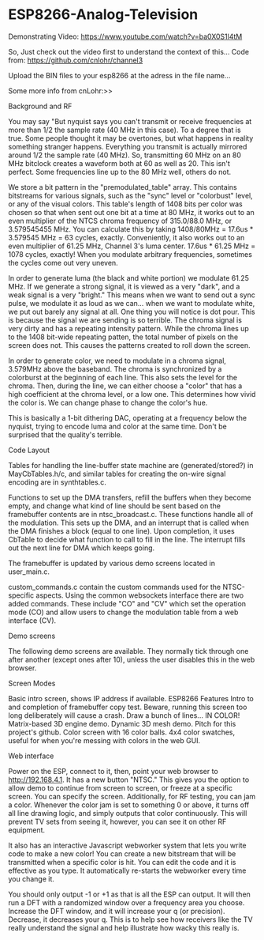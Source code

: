 # ESP8266-Analog-Television
Demonstrating Video: https://www.youtube.com/watch?v=ba0X0S1l4tM

So, Just check out the video first to understand the context of this...
Code from: https://github.com/cnlohr/channel3

Upload the BIN files to your esp8266 at the adress in the file name...

Some more info from cnLohr:>>

Background and RF

  You may say "But nyquist says you can't transmit or receive frequencies at more than 1/2 the sample rate (40 MHz in this case). To a degree that is true. Some people thought it may be overtones, but what happens in reality something stranger happens. Everything you transmit is actually mirrored around 1/2 the sample rate (40 MHz). So, transmitting 60 MHz on an 80 MHz bitclock creates a waveform both at 60 as well as 20. This isn't perfect. Some frequencies line up to the 80 MHz well, others do not.

We store a bit pattern in the "premodulated_table" array. This contains bitstreams for various signals, such as the "sync" level or "colorbust" level, or any of the visual colors. This table's length of 1408 bits per color was chosen so that when sent out one bit at a time at 80 MHz, it works out to an even multiplier of the NTCS chroma frequency of 315.0/88.0 MHz, or 3.579545455 MHz. You can calculate this by taking 1408/80MHz = 17.6us * 3.579545 MHz = 63 cycles, exactly. Conveniently, it also works out to an even multiplier of 61.25 MHz, Channel 3's luma center. 17.6us * 61.25 MHz = 1078 cycles, exactly! When you modulate arbitrary frequencies, sometimes the cycles come out very uneven.

In order to generate luma (the black and white portion) we modulate 61.25 MHz. If we generate a strong signal, it is viewed as a very "dark", and a weak signal is a very "bright." This means when we want to send out a sync pulse, we modulate it as loud as we can... when we want to modulate white, we put out barely any signal at all. One thing you will notice is dot pour. This is because the signal we are sending is so terrible. The chroma signal is very dirty and has a repeating intensity pattern. While the chroma lines up to the 1408 bit-wide repeating patten, the total number of pixels on the screen does not. This causes the patterns created to roll down the screen.

In order to generate color, we need to modulate in a chroma signal, 3.579MHz above the baseband. The chroma is synchronized by a colorburst at the beginning of each line. This also sets the level for the chroma. Then, during the line, we can either choose a "color" that has a high coefficient at the chroma level, or a low one. This determines how vivid the color is. We can change phase to change the color's hue.

This is basically a 1-bit dithering DAC, operating at a frequency below the nyquist, trying to encode luma and color at the same time. Don't be surprised that the quality's terrible.

Code Layout

Tables for handling the line-buffer state machine are (generated/stored?) in MayCbTables.h/c, and similar tables for creating the on-wire signal encoding are in synthtables.c.

Functions to set up the DMA transfers, refill the buffers when they become empty, and change what kind of line should be sent based on the framebuffer contents are in ntsc_broadcast.c. These functions handle all of the modulation. This sets up the DMA, and an interrupt that is called when the DMA finishes a block (equal to one line). Upon completion, it uses CbTable to decide what function to call to fill in the line. The interrupt fills out the next line for DMA which keeps going.

The framebuffer is updated by various demo screens located in user_main.c.

custom_commands.c contain the custom commands used for the NTSC-specific aspects. Using the common websockets interface there are two added commands. These include "CO" and "CV" which set the operation mode (CO) and allow users to change the modulation table from a web interface (CV).

Demo screens

The following demo screens are available. They normally tick through one after another (except ones after 10), unless the user disables this in the web browser.

Screen Modes

Basic intro screen, shows IP address if available.
ESP8266 Features
Intro to and completion of framebuffer copy test. Beware, running this screen too long deliberately will cause a crash.
Draw a bunch of lines... IN COLOR!
Matrix-based 3D engine demo.
Dynamic 3D mesh demo.
Pitch for this project's github.
Color screen with 16 color balls.
4x4 color swatches, useful for when you're messing with colors in the web GUI.

Web interface

Power on the ESP, connect to it, then, point your web browser to http://192.168.4.1. It has a new button "NTSC." This gives you the option to allow demo to continue from screen to screen, or freeze at a specific screen. You can specify the screen. Additionally, for RF testing, you can jam a color. Whenever the color jam is set to something 0 or above, it turns off all line drawing logic, and simply outputs that color continuously. This will prevent TV sets from seeing it, however, you can see it on other RF equipment.

It also has an interactive Javascript webworker system that lets you write code to make a new color! You can create a new bitstream that will be transmitted when a specific color is hit. You can edit the code and it is effective as you type. It automatically re-starts the webworker every time you change it.

You should only output -1 or +1 as that is all the ESP can output. It will then run a DFT with a randomized window over a frequency area you choose. Increase the DFT window, and it will increase your q (or precision). Decrease, it decreases your q. This is to help see how receivers like the TV really understand the signal and help illustrate how wacky this really is.

